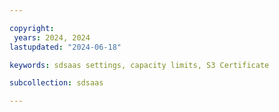 ```yaml
---

copyright:
 years: 2024, 2024
lastupdated: "2024-06-18"

keywords: sdsaas settings, capacity limits, S3 Certificate

subcollection: sdsaas

---
```

